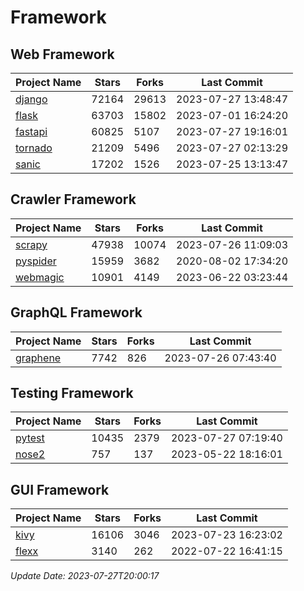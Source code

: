 # Framework

## Web Framework
| Project Name | Stars | Forks | Last Commit |
| ------------ | ----- | ----- | ----------- |
| [django](https://github.com/django/django) | 72164 | 29613 | 2023-07-27 13:48:47 |
| [flask](https://github.com/pallets/flask) | 63703 | 15802 | 2023-07-01 16:24:20 |
| [fastapi](https://github.com/tiangolo/fastapi) | 60825 | 5107 | 2023-07-27 19:16:01 |
| [tornado](https://github.com/tornadoweb/tornado) | 21209 | 5496 | 2023-07-27 02:13:29 |
| [sanic](https://github.com/sanic-org/sanic) | 17202 | 1526 | 2023-07-25 13:13:47 |

## Crawler Framework
| Project Name | Stars | Forks | Last Commit |
| ------------ | ----- | ----- | ----------- |
| [scrapy](https://github.com/scrapy/scrapy) | 47938 | 10074 | 2023-07-26 11:09:03 |
| [pyspider](https://github.com/binux/pyspider) | 15959 | 3682 | 2020-08-02 17:34:20 |
| [webmagic](https://github.com/code4craft/webmagic) | 10901 | 4149 | 2023-06-22 03:23:44 |

## GraphQL Framework
| Project Name | Stars | Forks | Last Commit |
| ------------ | ----- | ----- | ----------- |
| [graphene](https://github.com/graphql-python/graphene) | 7742 | 826 | 2023-07-26 07:43:40 |

## Testing Framework
| Project Name | Stars | Forks | Last Commit |
| ------------ | ----- | ----- | ----------- |
| [pytest](https://github.com/pytest-dev/pytest) | 10435 | 2379 | 2023-07-27 07:19:40 |
| [nose2](https://github.com/nose-devs/nose2) | 757 | 137 | 2023-05-22 18:16:01 |

## GUI Framework
| Project Name | Stars | Forks | Last Commit |
| ------------ | ----- | ----- | ----------- |
| [kivy](https://github.com/kivy/kivy) | 16106 | 3046 | 2023-07-23 16:23:02 |
| [flexx](https://github.com/flexxui/flexx) | 3140 | 262 | 2022-07-22 16:41:15 |

*Update Date: 2023-07-27T20:00:17*